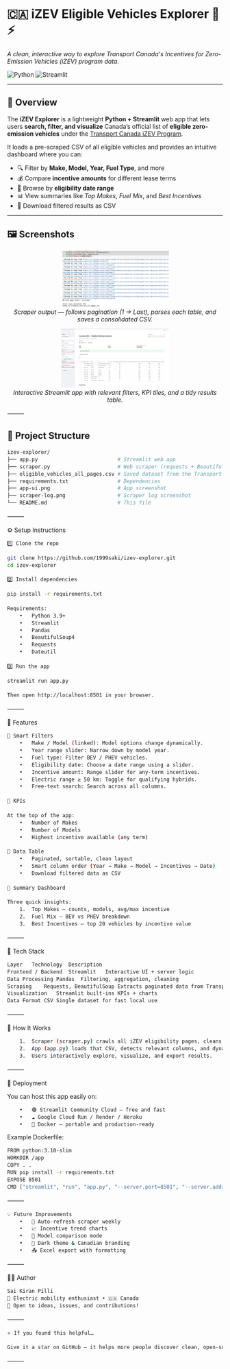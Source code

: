 # 🇨🇦 iZEV Eligible Vehicles Explorer 🚗⚡  
*A clean, interactive way to explore Transport Canada's Incentives for Zero-Emission Vehicles (iZEV) program data.*

![Python](https://img.shields.io/badge/Python-3.9+-blue.svg)
![Streamlit](https://img.shields.io/badge/Streamlit-1.x-red.svg)

---

## 🧭 Overview

The **iZEV Explorer** is a lightweight **Python + Streamlit** web app that lets users **search, filter, and visualize** Canada’s official list of **eligible zero-emission vehicles** under the [Transport Canada iZEV Program](https://tc.canada.ca/en/road-transportation/innovative-technologies/zero-emission-vehicles/incentives-zero-emission-vehicles/eligible-vehicles).

It loads a pre-scraped CSV of all eligible vehicles and provides an intuitive dashboard where you can:

- 🔍 Filter by **Make, Model, Year, Fuel Type**, and more  
- 💰 Compare **incentive amounts** for different lease terms  
- 📅 Browse by **eligibility date range**  
- 📊 View summaries like *Top Makes*, *Fuel Mix*, and *Best Incentives*  
- 💾 Download filtered results as CSV  

---

## 🖼️ Screenshots

<p align="center">
  <img src="./scraper-log.png" alt="Scraper output showing page-by-page parse and total rows" width="50%" />
  <br/>
  <em>Scraper output — follows pagination (1 → Last), parses each table, and saves a consolidated CSV.</em>
</p>


<p align="center">
  <img src="./app-ui.png" alt="iZEV Explorer — Streamlit UI" width="50%" />
  <br/>
  <em>Interactive Streamlit app with relevant filters, KPI tiles, and a tidy results table.</em>
</p>

⸻

## 🧱 Project Structure

```bash
izev-explorer/
├── app.py                          # Streamlit web app
├── scraper.py                      # Web scraper (requests + BeautifulSoup)
├── eligible_vehicles_all_pages.csv # Saved dataset from the Transport Canada site
├── requirements.txt                # Dependencies
├── app-ui.png                      # App screenshot
├── scraper-log.png                 # Scraper log screenshot
└── README.md                       # This file
```



⸻

⚙️ Setup Instructions
```bash
1️⃣ Clone the repo

git clone https://github.com/1999saki/izev-explorer.git
cd izev-explorer

2️⃣ Install dependencies

pip install -r requirements.txt

Requirements:
	•	Python 3.9+
	•	Streamlit
	•	Pandas
	•	BeautifulSoup4
	•	Requests
	•	Dateutil

3️⃣ Run the app

streamlit run app.py

Then open http://localhost:8501 in your browser.
```
⸻

🧮 Features
```bash
🔹 Smart Filters
	•	Make / Model (linked): Model options change dynamically.
	•	Year range slider: Narrow down by model year.
	•	Fuel type: Filter BEV / PHEV vehicles.
	•	Eligibility date: Choose a date range using a slider.
	•	Incentive amount: Range slider for any-term incentives.
	•	Electric range ≥ 50 km: Toggle for qualifying hybrids.
	•	Free-text search: Search across all columns.

🔹 KPIs

At the top of the app:
	•	Number of Makes
	•	Number of Models
	•	Highest incentive available (any term)

🔹 Data Table
	•	Paginated, sortable, clean layout
	•	Smart column order (Year → Make → Model → Incentives → Date)
	•	Download filtered data as CSV

🔹 Summary Dashboard

Three quick insights:
	1.	Top Makes — counts, models, avg/max incentive
	2.	Fuel Mix — BEV vs PHEV breakdown
	3.	Best Incentives — top 20 vehicles by incentive value
```

⸻

🧰 Tech Stack
```bash
Layer	Technology	Description
Frontend / Backend	Streamlit	Interactive UI + server logic
Data Processing	Pandas	Filtering, aggregation, cleaning
Scraping	Requests, BeautifulSoup	Extracts paginated data from Transport Canada
Visualization	Streamlit built-ins	KPIs + charts
Data Format	CSV	Single dataset for fast local use
```

⸻

🧠 How It Works
```bash
	1.	Scraper (scraper.py) crawls all iZEV eligibility pages, cleans the tables, and saves the combined dataset to eligible_vehicles_all_pages.csv.
	2.	App (app.py) loads that CSV, detects relevant columns, and dynamically builds filters and charts.
	3.	Users interactively explore, visualize, and export results.
```
⸻

🚀 Deployment

You can host this app easily on:
```bash
	•	🟢 Streamlit Community Cloud — free and fast
	•	☁️ Google Cloud Run / Render / Heroku
	•	🐳 Docker — portable and production-ready
```

Example Dockerfile:
```bash
FROM python:3.10-slim
WORKDIR /app
COPY . .
RUN pip install -r requirements.txt
EXPOSE 8501
CMD ["streamlit", "run", "app.py", "--server.port=8501", "--server.address=0.0.0.0"]
```

⸻
```bash
💡 Future Improvements
	•	🔁 Auto-refresh scraper weekly
	•	📈 Incentive trend charts
	•	🧮 Model comparison mode
	•	🌙 Dark theme & Canadian branding
	•	📤 Excel export with formatting
```
⸻

🧑‍💻 Author
```bash
Sai Kiran Pilli
🚗 Electric mobility enthusiast • 🇨🇦 Canada
💬 Open to ideas, issues, and contributions!
```
⸻
```bash
⭐ If you found this helpful…

Give it a star on GitHub — it helps more people discover clean, open-source EV data tools!
```
⸻
